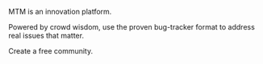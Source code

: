 MTM is an innovation platform.

Powered by crowd wisdom, use the proven bug-tracker format to address real issues that matter.

Create a free community. 
